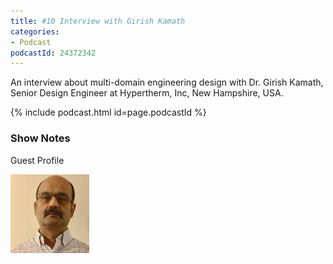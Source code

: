 ```yaml
---
title: #10 Interview with Girish Kamath
categories:
- Podcast
podcastId: 24372342
---
```


An interview about multi-domain engineering design with Dr. Girish Kamath, Senior Design Engineer at Hypertherm, Inc, New Hampshire, USA.

{% include podcast.html id=page.podcastId %}

<!-- more -->

### Show Notes

Guest Profile

<img src="/assets/gk.png" width="25%" />
